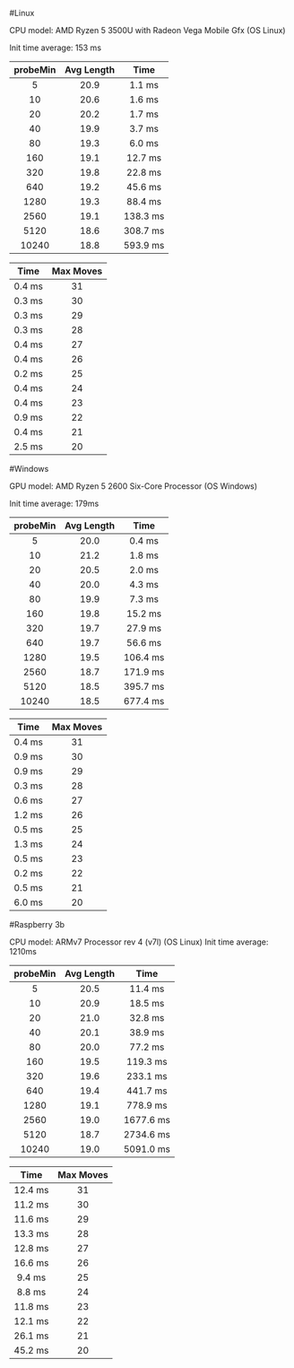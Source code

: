 #Linux

CPU model: AMD Ryzen 5 3500U with Radeon Vega Mobile Gfx (OS Linux)

Init time average: 153 ms

| probeMin | Avg Length |   Time   |
|:--------:|:----------:|:--------:|
|      5   |    20.9    |   1.1 ms |
|     10   |    20.6    |   1.6 ms |
|     20   |    20.2    |   1.7 ms |
|     40   |    19.9    |   3.7 ms |
|     80   |    19.3    |   6.0 ms |
|    160   |    19.1    |  12.7 ms |
|    320   |    19.8    |  22.8 ms |
|    640   |    19.2    |  45.6 ms |
|   1280   |    19.3    |  88.4 ms |
|   2560   |    19.1    | 138.3 ms |
|   5120   |    18.6    | 308.7 ms |
|  10240   |    18.8    | 593.9 ms |

|   Time    |  Max Moves |
|:---------:|:----------:|
|  0.4 ms   |     31     |
|  0.3 ms   |     30     |
|  0.3 ms   |     29     |
|  0.3 ms   |     28     |
|  0.4 ms   |     27     |
|  0.4 ms   |     26     |
|  0.2 ms   |     25     |
|  0.4 ms   |     24     |
|  0.4 ms   |     23     |
|  0.9 ms   |     22     |
|  0.4 ms   |     21     |
|  2.5 ms   |     20     |

#Windows

GPU model: AMD Ryzen 5 2600 Six-Core Processor (OS Windows)

Init time average: 179ms

| probeMin | Avg Length |   Time   |
|:--------:|:----------:|:--------:|
|      5   |    20.0    |   0.4 ms |
|     10   |    21.2    |   1.8 ms |
|     20   |    20.5    |   2.0 ms |
|     40   |    20.0    |   4.3 ms |
|     80   |    19.9    |   7.3 ms |
|    160   |    19.8    |  15.2 ms |
|    320   |    19.7    |  27.9 ms |
|    640   |    19.7    |  56.6 ms |
|   1280   |    19.5    | 106.4 ms |
|   2560   |    18.7    | 171.9 ms |
|   5120   |    18.5    | 395.7 ms |
|  10240   |    18.5    | 677.4 ms |

|   Time    |  Max Moves |
|:---------:|:----------:|
|  0.4 ms   |     31     |
|  0.9 ms   |     30     |
|  0.9 ms   |     29     |
|  0.3 ms   |     28     |
|  0.6 ms   |     27     |
|  1.2 ms   |     26     |
|  0.5 ms   |     25     |
|  1.3 ms   |     24     |
|  0.5 ms   |     23     |
|  0.2 ms   |     22     |
|  0.5 ms   |     21     |
|  6.0 ms   |     20     |

#Raspberry 3b

CPU model: ARMv7 Processor rev 4 (v7l) (OS Linux)
Init time average: 1210ms

| probeMin | Avg Length |   Time   |
|:--------:|:----------:|:--------:|
|      5   |    20.5    |  11.4 ms |
|     10   |    20.9    |  18.5 ms |
|     20   |    21.0    |  32.8 ms |
|     40   |    20.1    |  38.9 ms |
|     80   |    20.0    |  77.2 ms |
|    160   |    19.5    | 119.3 ms |
|    320   |    19.6    | 233.1 ms |
|    640   |    19.4    | 441.7 ms |
|   1280   |    19.1    | 778.9 ms |
|   2560   |    19.0    |1677.6 ms |
|   5120   |    18.7    |2734.6 ms |
|  10240   |    19.0    |5091.0 ms |

|   Time    |  Max Moves |
|:---------:|:----------:|
| 12.4 ms   |     31     |
| 11.2 ms   |     30     |
| 11.6 ms   |     29     |
| 13.3 ms   |     28     |
| 12.8 ms   |     27     |
| 16.6 ms   |     26     |
|  9.4 ms   |     25     |
|  8.8 ms   |     24     |
| 11.8 ms   |     23     |
| 12.1 ms   |     22     |
| 26.1 ms   |     21     |
| 45.2 ms   |     20     |

